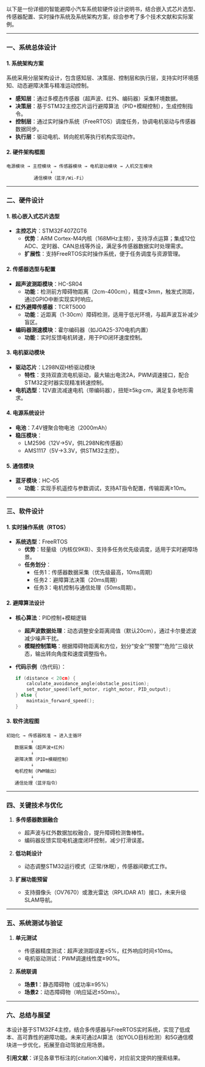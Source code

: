 以下是一份详细的智能避障小汽车系统软硬件设计说明书，结合嵌入式芯片选型、传感器配置、实时操作系统及系统架构方案，综合参考了多个技术文献和实际案例。

---

### **一、系统总体设计**

#### 1. **系统架构方案**

系统采用分层架构设计，包含感知层、决策层、控制层和执行层，支持实时环境感知、动态避障决策与精准运动控制。  

- **感知层**：通过多模态传感器（超声波、红外、编码器）采集环境数据。  
- **决策层**：基于STM32主控芯片运行避障算法（PID+模糊控制），生成控制指令。  
- **控制层**：通过实时操作系统（FreeRTOS）调度任务，协调电机驱动与传感器数据同步。  
- **执行层**：驱动电机、转向舵机等执行机构实现动作。

#### 2. **硬件架构框图**

```
电源模块 → 主控模块 → 传感器模块 → 电机驱动模块 → 人机交互模块  
                ↓  
          通信模块（蓝牙/Wi-Fi）
```

---

### **二、硬件设计**

#### 1. **核心嵌入式芯片选型**

- **主控芯片**：STM32F407ZGT6  
  - **优势**：ARM Cortex-M4内核（168MHz主频），支持浮点运算；集成12位ADC、定时器、CAN总线等外设，满足多传感器数据实时处理需求。  
  - **扩展性**：支持FreeRTOS实时操作系统，便于任务调度与资源管理。

#### 2. **传感器选型与配置**

- **超声波测距模块**：HC-SR04  
  - **功能**：检测前方障碍物距离（2cm-400cm），精度±3mm，触发式测距，通过GPIO中断实现实时响应。  
- **红外避障传感器**：TCRT5000  
  - **功能**：近距离（1-30cm）障碍检测，适用于低光环境，与超声波互补减少盲区。  
- **编码器测速模块**：霍尔编码器（如JGA25-370电机内置）  
  - **功能**：实时反馈电机转速，用于PID闭环速度控制。

#### 3. **电机驱动模块**

- **驱动芯片**：L298N双H桥驱动模块  
  - **特性**：支持双直流电机驱动，最大输出电流2A，PWM调速接口，配合STM32定时器实现精准转速控制。  
- **电机选型**：12V直流减速电机（带编码器），扭矩≥5kg·cm，满足复杂地形需求。

#### 4. **电源系统设计**

- **电池**：7.4V锂聚合物电池（2000mAh）  
- **稳压模块**：  
  - LM2596（12V→5V，供L298N和传感器）  
  - AMS1117（5V→3.3V，供STM32主控）。

#### 5. **通信模块**

- **蓝牙模块**：HC-05  
  - **功能**：实现手机遥控与参数调试，支持AT指令配置，传输距离≥10m。

---

### **三、软件设计**

#### 1. **实时操作系统（RTOS）**

- **系统选型**：FreeRTOS  
  - **优势**：轻量级（内核仅9KB）、支持多任务优先级调度，适用于实时避障场景。  
  - **任务划分**：  
    - 任务1：传感器数据采集（优先级最高，10ms周期）  
    - 任务2：避障算法决策（20ms周期）  
    - 任务3：电机控制与通信处理（50ms周期）。

#### 2. **避障算法设计**

- **核心算法**：PID控制+模糊逻辑  
  - **超声波数据处理**：动态调整安全距离阈值（默认20cm），通过卡尔曼滤波减少噪声干扰。  
  - **模糊控制策略**：根据障碍物距离和方位，划分“安全”“预警”“危险”三级状态，输出转向角度和速度调整指令。  
- **代码示例**（伪代码）：  
  
  ```c
  if (distance < 20cm) {
      calculate_avoidance_angle(obstacle_position);
      set_motor_speed(left_motor, right_motor, PID_output);
  } else {
      maintain_forward_speed();
  }
  ```

#### 3. **软件流程图**

```
初始化 → 传感器校准 → 进入主循环  
         ↓  
   数据采集（超声波+红外）  
         ↓  
   避障决策（PID+模糊控制）  
         ↓  
   电机控制（PWM输出）  
         ↓  
   通信处理（蓝牙指令）
```

---

### **四、关键技术与优化**

1. **多传感器数据融合**  
   
   - 超声波与红外数据加权融合，提升障碍检测鲁棒性。  
   - 编码器反馈实现电机速度闭环控制，减少打滑误差。

2. **低功耗设计**  
   
   - 动态调整STM32运行模式（正常/休眠），传感器间歇式工作。

3. **扩展功能预留**  
   
   - 支持摄像头（OV7670）或激光雷达（RPLIDAR A1）接口，未来升级SLAM导航。

---

### **五、系统测试与验证**

1. **单元测试**  
   
   - 传感器精度测试：超声波测距误差≤5%，红外响应时间≤10ms。  
   - 电机驱动测试：PWM调速线性度≥90%。

2. **系统联调**  
   
   - **场景1**：静态障碍物（成功率≥95%）  
   - **场景2**：动态障碍物（响应延迟≤50ms）。

---

### **六、总结与展望**

本设计基于STM32F4主控，结合多传感器与FreeRTOS实时系统，实现了低成本、高可靠性的避障功能。未来可通过AI算法（如YOLO目标检测）和5G通信模块进一步优化，拓展至自动驾驶应用场景。


**引用文献**：详见各章节标注的[citation:X]编号，对应前文提供的搜索结果。


